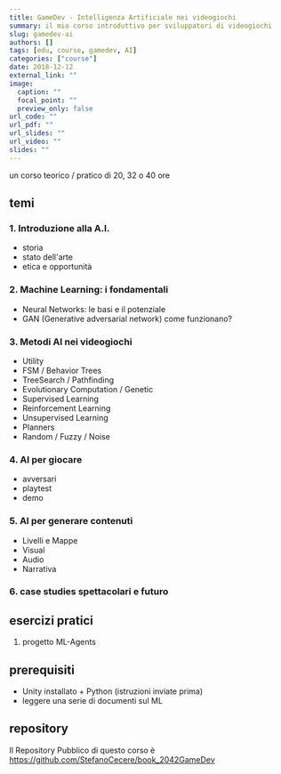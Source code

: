 ```yaml
---
title: GameDev - Intelligenza Artificiale nei videogiochi
summary: il mio corso introduttivo per sviluppatori di videogiochi
slug: gamedev-ai
authors: []
tags: [edu, course, gamedev, AI]
categories: ["course"]
date: 2018-12-12
external_link: ""
image:
  caption: ""
  focal_point: ""
  preview_only: false
url_code: ""
url_pdf: ""
url_slides: ""
url_video: ""
slides: ""
---
```


un corso teorico / pratico di 20, 32 o 40 ore

## temi
### 1. Introduzione alla A.I.
- storia
- stato dell'arte
- etica e opportunità
### 2. Machine Learning: i fondamentali
  - Neural Networks: le basi e il potenziale
  - GAN (Generative adversarial network) come funzionano?
### 3. Metodi AI nei videogiochi
  - Utility
  - FSM / Behavior Trees
  - TreeSearch / Pathfinding
  - Evolutionary Computation / Genetic
  - Supervised Learning
  - Reinforcement Learning
  - Unsupervised Learning
  - Planners
  - Random / Fuzzy / Noise
### 4. AI per giocare
  - avversari
  - playtest
  - demo
### 5. AI per generare contenuti
  - Livelli e Mappe
  - Visual
  - Audio
  - Narrativa
### 6. case studies spettacolari e futuro

## esercizi pratici
1. progetto ML-Agents

## prerequisiti
- Unity installato + Python (istruzioni inviate prima)
- leggere una serie di documenti sul ML

## repository
Il Repository Pubblico di questo corso è
<https://github.com/StefanoCecere/book_2042GameDev>

